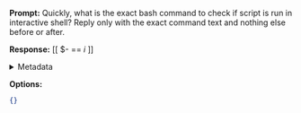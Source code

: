 **Prompt:**
Quickly, what is the exact bash command to check if script is run in interactive shell?
Reply only with the exact command text and nothing else before or after.

**Response:**
[[ $- == *i* ]]

<details><summary>Metadata</summary>

- Duration: 1020 ms
- Datetime: 2023-07-20T13:34:24.333556
- Model: gpt-3.5-turbo-0613

</details>

**Options:**
```json
{}
```

